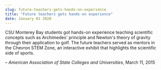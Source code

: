 ```yaml
---
slug: future-teachers-gets-hands-on-experience
title: "Future teachers gets hands-on experience"
date: January 01 2020
---
```


 
<p>
  CSU Monterey Bay students got hands&#45;on experience teaching scientific
  concepts such as Archimedes' principle and Newton's theory of gravity through
  their application to golf. The future teachers served as mentors in the
  Chevron STEM Zone, an interactive exhibit that highlights the scientific side
  of sports.
</p>
<p>
  – <em>American Association of State Colleges and Universities</em>, March 11,
  2015
</p>
 
